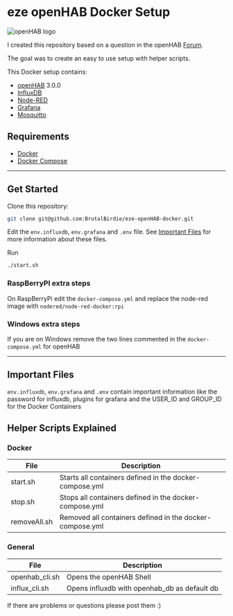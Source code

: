 # eze openHAB Docker Setup

![openHAB logo](https://www.openhab.org/openhab-logo-square.png)

I created this repository based on a question in the openHAB [Forum](https://community.openhab.org/t/openhab-docker-or-not/74869/3).

The goal was to create an easy to use setup with helper scripts.

This Docker setup contains:

- [openHAB](http://openhab.org/) 3.0.0
- [InfluxDB](https://www.influxdata.com/)
- [Node-RED](https://nodered.org/)
- [Grafana](https://grafana.com/)
- [Mosquitto](https://mosquitto.org/)

## Requirements

- [Docker](https://docs.docker.com/)
- [Docker Compose](https://docs.docker.com/compose/)

---

## Get Started

Clone this repository:

```bash
git clone git@github.com:BrutalBirdie/eze-openHAB-docker.git
```

Edit the `env.influxdb`, `env.grafana` and `.env` file.
See [Important Files](#important-files) for more information about these files.

Run

```bash
./start.sh
```

### RaspBerryPI extra steps

On RaspBerryPi edit the `docker-compose.yml` and replace the node-red image with `nodered/node-red-docker:rpi`

### Windows extra steps

If you are on Windows remove the two lines commented in the `docker-compose.yml` for openHAB

---

## Important Files

`env.influxdb`, `env.grafana` and `.env` contain important information like the password for influxdb, plugins for grafana and the USER_ID and GROUP_ID for the Docker Containers

## Helper Scripts Explained

### Docker

| File         | Description                                              |
| ------------ | -------------------------------------------------------- |
| start.sh     | Starts all containers defined in the docker-compose.yml  |
| stop.sh      | Stops all containers defined in the docker-compose.yml   |
| removeAll.sh | Removed all containers defined in the docker-compose.yml |

### General

| File           | Description                                  |
| -------------- | -------------------------------------------- |
| openhab_cli.sh | Opens the openHAB Shell                      |
| influx_cli.sh  | Opens influxdb with openhab_db as default db |

If there are problems or questions please post them :)
